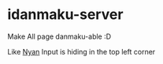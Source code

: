 # idanmaku-server

Make All page danmaku-able :D

Like [Nyan](https://idmk.snowsore.com/cannon)
  Input is hiding in the top left corner
